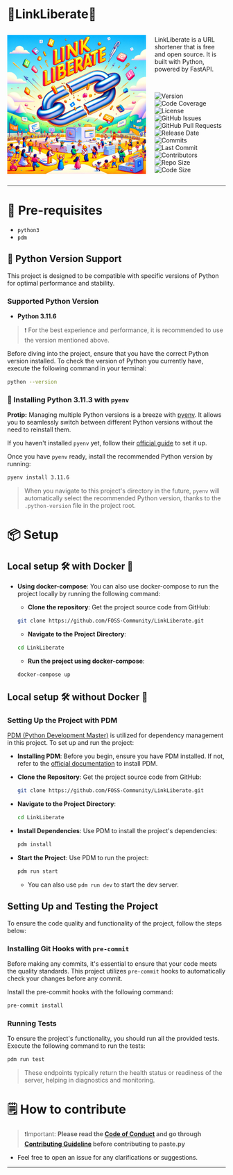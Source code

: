 # 🔗LinkLiberate🪽

<div style="display: flex; align-items: center;">
  <img width="320" height="320" src="artwork/logo.png" alt="Material Bread logo" style="margin-right:20px;">
  <div>
    <p>
      LinkLiberate is a URL shortener that is free and open source. It is built with Python, powered by FastAPI.
    </p>
    <a href="https://kuma.fosscu.org/status/pastepy" target="_blank"><img src="https://badgen.net/badge/status/LinkLiberate/red?icon=lgtm" alt=""></a>

  ![Version](https://img.shields.io/badge/Version-1.0-brightgreen.svg)
  ![Code Coverage](https://img.shields.io/codecov/c/github/FOSS-Community/LinkLiberate)
  ![License](https://img.shields.io/badge/License-MIT-blue.svg)
  ![GitHub Issues](https://img.shields.io/github/issues/FOSS-Community/LinkLiberate)
  ![GitHub Pull Requests](https://img.shields.io/github/issues-pr/FOSS-Community/LinkLiberate)
  ![Release Date](https://img.shields.io/github/release-date/FOSS-Community/LinkLiberate)
  ![Commits](https://img.shields.io/github/commit-activity/m/FOSS-Community/LinkLiberate)
  ![Last Commit](https://img.shields.io/github/last-commit/FOSS-Community/LinkLiberate)
  ![Contributors](https://img.shields.io/github/contributors/FOSS-Community/LinkLiberate)
  ![Repo Size](https://img.shields.io/github/repo-size/FOSS-Community/LinkLiberate)
  ![Code Size](https://img.shields.io/github/languages/code-size/FOSS-Community/LinkLiberate)
  </div>
</div>
<hr>

# 🤔 Pre-requisites

- `python3`
- `pdm`

## 🐍 Python Version Support

This project is designed to be compatible with specific versions of Python for optimal performance and stability.

### Supported Python Version

- **Python 3.11.6**

> ❗️ For the best experience and performance, it is recommended to use the version mentioned above.

Before diving into the project, ensure that you have the correct Python version installed. To check the version of Python you currently have, execute the following command in your terminal:

```bash
python --version
```

### 🐍 Installing Python 3.11.3 with `pyenv`

**Protip:** Managing multiple Python versions is a breeze with [pyenv](https://github.com/pyenv/pyenv). It allows you to seamlessly switch between different Python versions without the need to reinstall them.

If you haven't installed `pyenv` yet, follow their [official guide](https://github.com/pyenv/pyenv) to set it up.

Once you have `pyenv` ready, install the recommended Python version by running:

```bash
pyenv install 3.11.6
```

> When you navigate to this project's directory in the future, `pyenv` will automatically select the recommended Python version, thanks to the `.python-version` file in the project root.

# 📦 Setup

## Local setup 🛠️ with Docker 🐳

<!--
- **Installing and running**:
  Before you begin, ensure you have docker installed. If not, refer to the [official documentation](https://docs.docker.com/engine/install/) to install docker.
  ```bash
  docker pull mrsunglasses/pastepy
  docker run -d -p 8080:8080 --name pastepyprod mrsunglasses/pastepy
  ```
  -->

- **Using docker-compose**:
  You can also use docker-compose to run the project locally by running the following command:
  <br>
  - **Clone the repository**:
  Get the project source code from GitHub:

  ```bash
  git clone https://github.com/FOSS-Community/LinkLiberate.git
  ```

  - **Navigate to the Project Directory**:

  ```bash
  cd LinkLiberate
  ```

  - **Run the project using docker-compose**:

  ```bash
  docker-compose up
  ```

## Local setup 🛠️ without Docker 🐳

### Setting Up the Project with PDM

[PDM (Python Development Master)](https://pdm.fming.dev/latest/) is utilized for dependency management in this project. To set up and run the project:

- **Installing PDM**:
  Before you begin, ensure you have PDM installed. If not, refer to the [official documentation](https://pdm.fming.dev/latest/) to install PDM.

- **Clone the Repository**:
  Get the project source code from GitHub:

  ```bash
  git clone https://github.com/FOSS-Community/LinkLiberate.git
  ```

- **Navigate to the Project Directory**:

  ```bash
  cd LinkLiberate
  ```

- **Install Dependencies**:
  Use PDM to install the project's dependencies:
  ```bash
  pdm install
  ```

* **Start the Project**:
  Use PDM to run the project:
  ```bash
  pdm run start
  ```
  - You can also use `pdm run dev` to start the dev server.

## Setting Up and Testing the Project

To ensure the code quality and functionality of the project, follow the steps below:

### Installing Git Hooks with `pre-commit`

Before making any commits, it's essential to ensure that your code meets the quality standards. This project utilizes `pre-commit` hooks to automatically check your changes before any commit.

Install the pre-commit hooks with the following command:

```bash
pre-commit install
```

### Running Tests

To ensure the project's functionality, you should run all the provided tests. Execute the following command to run the tests:

```bash
pdm run test
```

<!--
### Testing the Running Server

Once you have your server up and running, you can send requests to it from another terminal to test its responsiveness and functionality.

Here are a couple of `GET` requests you can make using [curl](https://curl.se/):

```bash
curl http://0.0.0.0:8080/health
```
-->
> These endpoints typically return the health status or readiness of the server, helping in diagnostics and monitoring.

# 🗒️ How to contribute

> ❗️Important: **Please read the [Code of Conduct](CODE_OF_CONDUCT.md) and go through [Contributing Guideline](CONTRIBUTING.md) before contributing to paste.py**

- Feel free to open an issue for any clarifications or suggestions.

<hr>

<!--
## Uasge:

### Uisng CLI

> cURL is required to use the CLI.

- Paste a file named 'file.txt'

```bash
curl -X POST -F "file=@file.txt" https://paste.fosscu.org/file
```

- Paste from stdin

```bash
echo "Hello, world." | curl -X POST -F "file=@-" https://paste.fosscu.org/file
```

- Delete an existing paste

```bash
curl -X DELETE https://paste.fosscu.org/paste/<id>
```

### Using the web interface:

[Go here](https://paste.fosscu.org/web)

<hr>

For info API usage and shell functions, see the [website](https://paste.fosscu.org).
-->
